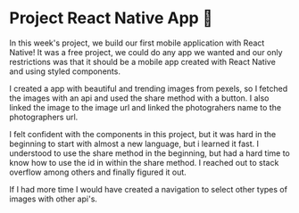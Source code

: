 # Project React Native App 📱

In this week's project, we build our first mobile application with React Native! It was a free project, we could do any app we wanted and our only restrictions was that it should be a mobile app created with React Native and using styled components.

I created a app with beautiful and trending images from pexels, so I fetched the images with an api and used the share method with a button. I also linked the image to the image url and linked the photograhers name to the photographers url.

I felt confident with the components in this project, but it was hard in the beginning to start with almost a new language, but i learned it fast. I understood to use the share method in the beginning, but had a hard time to know how to use the id in within the share method. I reached out to stack overflow among others and finally figured it out.

If I had more time I would have created a navigation to select other types of images with other api's.
